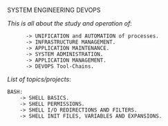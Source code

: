 SYSTEM ENGINEERING DEVOPS

*This is all about the study and operation of*:

		  -> UNIFICATION and AUTOMATION of processes.
		  -> INFRASTRUCTURE MANAGEMENT.
		  -> APPLICATION MAINTENANCE.
		  -> SYSTEM ADMINISTRATION.
		  -> APPLICATION MANAGEMENT.
		  -> DEVOPS Tool-Chains.


*List of topics/projects*:
	
	BASH:
		-> SHELL BASICS.
		-> SHELL PERMISSIONS.
		-> SHELL I/O REDIRECTIONS AND FILTERS.
		-> SHELL INIT FILES, VARIABLES AND EXPANSIONS.
